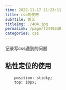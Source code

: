 ```yaml
---
time: 2022-11-17 11:23:11
title: css的使用
subTtile: 暂无
titleImg: ./404.jpg
permalink: /page/f34493d0
categories: css
---
```

记录写css遇到的问题
<!-- more -->
## 粘性定位的使用

```
    position: sticky;
    top: 10px;
```
